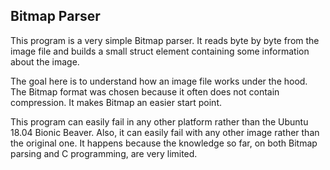 ## Bitmap Parser

This program is a very simple Bitmap parser. It reads byte by byte from the image file and builds a small struct element containing some information about the image.

The goal here is to understand how an image file works under the hood. The Bitmap format was chosen because it often does not contain compression. It makes Bitmap an easier start point.

This program can easily fail in any other platform rather than the Ubuntu 18.04 Bionic Beaver. Also, it can easily fail with any other image rather than the original one. It happens because the knowledge so far, on both Bitmap parsing and C programming, are very limited.
